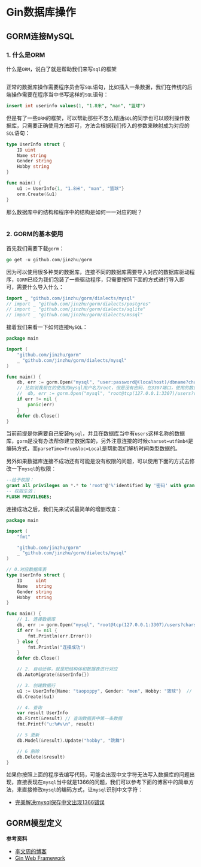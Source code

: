 # Gin数据库操作

## GORM连接MySQL

### 1. 什么是ORM
什么是`ORM`，说白了就是帮助我们来写`sql`的框架

<img :src="$withBase('/gin_gorm_one.png')" alt="">

正常的数据库操作需要程序员会写`SQL`语句，比如插入一条数据，我们在传统的后端操作需要在程序当中书写这样的`SQL`语句：
```sql
insert int userinfo values(1, "1.8米", "man", "篮球")
```
但是有了一些`ORM`的框架，可以帮助那些不怎么精通`SQL`的同学也可以顺利操作数据库，只需要正确使用方法即可，方法会根据我们传入的参数来映射成为对应的`SQL`语句：
```go
type UserInfo struct {
	ID uint
	Name string
	Gender string
	Hobby string
}

func main() {
	u1 := UserInfo{1, "1.8米", "man", "篮球"}
	orm.Create(&u1)
}
```

那么数据库中的结构和程序中的结构是如何一一对应的呢？

<img :src="$withBase('/gin_gorm_two.png')" alt="">

### 2. GORM的基本使用
首先我们需要下载`gorm`：
```go
go get -u github.com/jinzhu/gorm
```
因为可以使用很多种类的数据库，连接不同的数据库需要导入对应的数据库驱动程序，`GORM`已经为我们包装了一些驱动程序，只需要按照下面的方式进行导入即可，需要什么导入什么：
```go
import _ "github.com/jinzhu/gorm/dialects/mysql"
// import _ "github.com/jinzhu/gorm/dialects/postgres"
// import _ "github.com/jinzhu/gorm/dialects/sqlite"
// import _ "github.com/jinzhu/gorm/dialects/mssql"
```

接着我们来看一下如何连接`MySQL`：
```go
package main

import (
	"github.com/jinzhu/gorm"
	_ "github.com/jinzhu/gorm/dialects/mysql"
)

func main() {
	db, err := gorm.Open("mysql", "user:password@(localhost)/dbname?charset=utf8mb4&parseTime=True&loc=Local")
	// 比如说我现在的使用的mysql用户名为root，但是没有密码，在3307端口，使用的数据库名称为users，则连接代码如下
	// 	db, err := gorm.Open("mysql", "root@tcp(127.0.0.1:3307)/users?charset=utf8mb4&parseTime=True&loc=Local")
	if err != nil {
		panic(err)
	}
	defer db.Close()
}
```
当前前提是你需要自己安装`Mysql`，并且在数据库当中有`users`这样名称的数据库，`gorm`是没有办法帮你建立数据库的，另外注意连接的时候`charset=utf8mb4`是编码方式，而`parseTime=True&loc=Local`是帮助我们解析时间类型数据的。

另外如果数据库连接不成功还有可能是没有权限的问题，可以使用下面的方式去修改一下`mysql`的权限：
```sql
--给予权限： 
grant all privileges on *.* to 'root'@'%'identified by '密码' with grant option;
-- 权限生效：
FLUSH PRIVILEGES;
```

连接成功之后，我们先来试试最简单的增删改查：
```go
package main

import (
	"fmt"

	"github.com/jinzhu/gorm"
	_ "github.com/jinzhu/gorm/dialects/mysql"
)

// 0.对应数据库表
type UserInfo struct {
	ID     uint
	Name   string
	Gender string
	Hobby  string
}

func main() {
	// 1. 连接数据库
	db, err := gorm.Open("mysql", "root@tcp(127.0.0.1:3307)/users?charset=utf8mb4&parseTime=True&loc=Local")
	if err != nil {
		fmt.Println(err.Error())
	} else {
		fmt.Println("连接成功")
	}
	defer db.Close()

	// 2. 自动迁移，就是把结构体和数据表进行对应
	db.AutoMigrate(&UserInfo{})

	// 3. 创建数据行
	u1 := UserInfo{Name: "taopoppy", Gender: "men", Hobby: "篮球"}  // 可以不添加ID，id是默认自增的
	db.Create(&u1)

	// 4. 查询
	var result UserInfo
	db.First(&result) // 查询数据表中第一条数据
	fmt.Printf("u:%#v\n", result)

	// 5 更新
	db.Model(&result).Update("hobby", "跳舞")

	// 6 删除
	db.Delete(&result)
}
```
如果你按照上面的程序去编写代码，可能会出现中文字符无法写入数据库的问题出现，直接表现在`mysql`当中就是1366的问题，我们可以参考下面的博客中的简单方法，来直接修改`mysql`的编码方式，让`mysql`识别中文字符：
+ [完美解决mysql保存中文出现1366错误](https://blog.csdn.net/qq_36523839/article/details/80638663)


## GORM模型定义


**参考资料**

+ [李文周的博客](https://www.liwenzhou.com/posts/Go/gorm/)
+ [Gin Web Framework](https://gin-gonic.com/zh-cn/docs/)